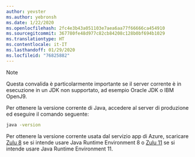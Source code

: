 ```yaml
---
author: yevster
ms.author: yebronsh
ms.date: 1/22/2020
ms.openlocfilehash: 2fc4e3b43a051103e7aea6aa77f66666ca454910
ms.sourcegitcommit: 367780fe48d977c82cb84208c128b0bf694b1029
ms.translationtype: HT
ms.contentlocale: it-IT
ms.lasthandoff: 01/29/2020
ms.locfileid: "76825882"
---
```

<!-- Included in "### Switch to a supported platform" sections that have different (required) intro paragraphs. For example:

### Switch to a supported platform

App Service offers specific versions of Java SE. To ensure compatibility, migrate your application to one of the supported versions of in its current environment before you proceed with any of the remaining steps. Be sure to fully test the resulting configuration. Use the latest stable release of your Linux distribution in such tests.

-->

> [!NOTE]
> Questa convalida è particolarmente importante se il server corrente è in esecuzione in un JDK non supportato, ad esempio Oracle JDK o IBM OpenJ9.

Per ottenere la versione corrente di Java, accedere al server di produzione ed eseguire il comando seguente:

```bash
java -version
```

Per ottenere la versione corrente usata dal servizio app di Azure, scaricare [Zulu 8](https://www.azul.com/downloads/azure-only/zulu/?&version=java-8-lts&architecture=x86-64-bit&package=jdk) se si intende usare Java Runtime Environment 8 o [Zulu 11](https://www.azul.com/downloads/azure-only/zulu/?&version=java-11-lts&architecture=x86-64-bit&package=jdk) se si intende usare Java Runtime Environment 11.
